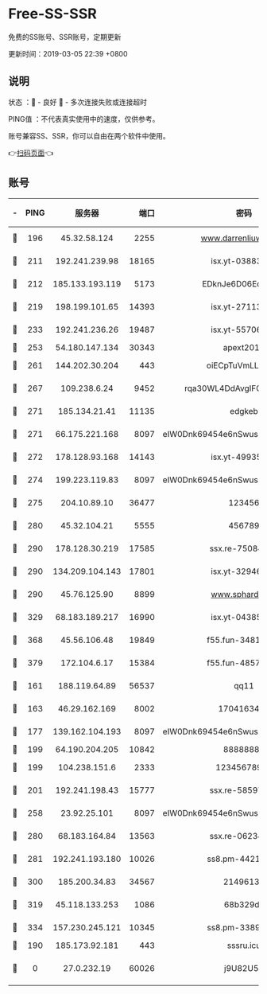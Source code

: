 # Free-SS-SSR

免费的SS账号、SSR账号，定期更新

更新时间：2019-03-05 22:39 +0800

## 说明

状态     ：🙂 - 良好 🙁 - 多次连接失败或连接超时

PING值   ：不代表真实使用中的速度，仅供参考。

账号兼容SS、SSR，你可以自由在两个软件中使用。

👉[扫码页面](https://liesauer.github.io/free-ss-ssr.github.io/)👈

## 账号

|-|PING|服务器|端口|密码|加密方式|区域|
|:----:|:----:|:-----:|-----:|:----:|:----:|:----:|
|🙂|196|45.32.58.124|2255|www.darrenliuwei.com|aes-256-cfb|JP|
|🙂|211|192.241.239.98|18165|isx.yt-03883101|aes-256-cfb|US|
|🙂|212|185.133.193.119|5173|EDknJe6D06EoWDaw|aes-256-cfb|US|
|🙂|219|198.199.101.65|14393|isx.yt-27113496|aes-256-cfb|US|
|🙂|233|192.241.236.26|19487|isx.yt-55706100|aes-256-cfb|US|
|🙂|253|54.180.147.134|30343|apext2019|chacha20|KR|
|🙂|261|144.202.30.204|443|oiECpTuVmLLxk4Ts|aes-256-cfb|US|
|🙂|267|109.238.6.24|9452|rqa30WL4DdAvgIFG6Fs3znzTa|aes-256-cfb|FR|
|🙂|271|185.134.21.41|11135|edgkeb|aes-256-cfb|GB|
|🙂|271|66.175.221.168|8097|eIW0Dnk69454e6nSwuspv9DmS201tQ0D|aes-256-cfb|US|
|🙂|272|178.128.93.168|14143|isx.yt-49935432|aes-256-cfb|SG|
|🙂|274|199.223.119.83|8097|eIW0Dnk69454e6nSwuspv9DmS201tQ0D|aes-256-cfb|US|
|🙂|275|204.10.89.10|36477|123456|aes-256-cfb|US|
|🙂|280|45.32.104.21|5555|456789|aes-256-cfb|SG|
|🙂|290|178.128.30.219|17585|ssx.re-75084911|aes-256-cfb|SG|
|🙂|290|134.209.104.143|17801|isx.yt-32946841|aes-256-cfb|SG|
|🙂|290|45.76.125.90|8899|www.sphard.com|aes-256-cfb|JP|
|🙂|329|68.183.189.217|16990|isx.yt-04385835|aes-256-cfb|SG|
|🙂|368|45.56.106.48|19849|f55.fun-34811543|aes-256-cfb|US|
|🙂|379|172.104.6.17|15384|f55.fun-48571850|aes-256-cfb|US|
|🙂|161|188.119.64.89|56537|qq11|aes-256-cfb|RU|
|🙂|163|46.29.162.169|8002|1704163453|aes-256-cfb|RU|
|🙂|177|139.162.104.193|8097|eIW0Dnk69454e6nSwuspv9DmS201tQ0D|aes-256-cfb|JP|
|🙂|199|64.190.204.205|10842|88888888|rc4-md5|US|
|🙂|199|104.238.151.6|2333|12345678900|aes-256-cfb|JP|
|🙂|201|192.241.198.43|15777|ssx.re-58597661|aes-256-cfb|US|
|🙂|258|23.92.25.101|8097|eIW0Dnk69454e6nSwuspv9DmS201tQ0D|aes-256-cfb|US|
|🙂|280|68.183.164.84|13563|ssx.re-06234172|aes-256-cfb|US|
|🙂|281|192.241.193.180|10026|ss8.pm-44218245|aes-256-cfb|US|
|🙂|300|185.200.34.83|34567|21496138|aes-256-cfb|US|
|🙂|319|45.118.133.253|1086|68b329da|aes-256-cfb|SG|
|🙂|334|157.230.245.121|10345|ss8.pm-33892732|aes-256-cfb|SG|
|🙁|190|185.173.92.181|443|sssru.icu|rc4-md5|RU|
|🙁|0|27.0.232.19|60026|j9U82U53|xchacha20-ietf-poly1305|HK|
